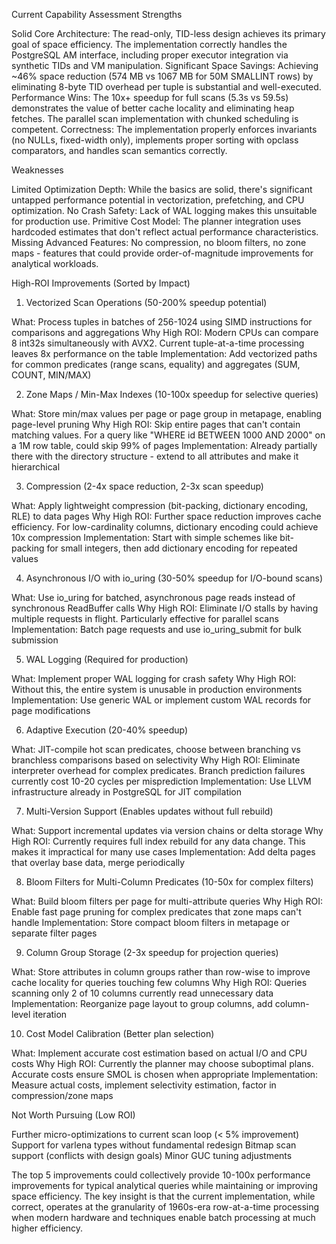 Current Capability Assessment
Strengths

Solid Core Architecture: The read-only, TID-less design achieves its primary goal of space efficiency. The implementation correctly handles the PostgreSQL AM interface, including proper executor integration via synthetic TIDs and VM manipulation.
Significant Space Savings: Achieving ~46% space reduction (574 MB vs 1067 MB for 50M SMALLINT rows) by eliminating 8-byte TID overhead per tuple is substantial and well-executed.
Performance Wins: The 10x+ speedup for full scans (5.3s vs 59.5s) demonstrates the value of better cache locality and eliminating heap fetches. The parallel scan implementation with chunked scheduling is competent.
Correctness: The implementation properly enforces invariants (no NULLs, fixed-width only), implements proper sorting with opclass comparators, and handles scan semantics correctly.

Weaknesses

Limited Optimization Depth: While the basics are solid, there's significant untapped performance potential in vectorization, prefetching, and CPU optimization.
No Crash Safety: Lack of WAL logging makes this unsuitable for production use.
Primitive Cost Model: The planner integration uses hardcoded estimates that don't reflect actual performance characteristics.
Missing Advanced Features: No compression, no bloom filters, no zone maps - features that could provide order-of-magnitude improvements for analytical workloads.

High-ROI Improvements (Sorted by Impact)
1. Vectorized Scan Operations (50-200% speedup potential)

What: Process tuples in batches of 256-1024 using SIMD instructions for comparisons and aggregations
Why High ROI: Modern CPUs can compare 8 int32s simultaneously with AVX2. Current tuple-at-a-time processing leaves 8x performance on the table
Implementation: Add vectorized paths for common predicates (range scans, equality) and aggregates (SUM, COUNT, MIN/MAX)

2. Zone Maps / Min-Max Indexes (10-100x speedup for selective queries)

What: Store min/max values per page or page group in metapage, enabling page-level pruning
Why High ROI: Skip entire pages that can't contain matching values. For a query like "WHERE id BETWEEN 1000 AND 2000" on a 1M row table, could skip 99% of pages
Implementation: Already partially there with the directory structure - extend to all attributes and make it hierarchical

3. Compression (2-4x space reduction, 2-3x scan speedup)

What: Apply lightweight compression (bit-packing, dictionary encoding, RLE) to data pages
Why High ROI: Further space reduction improves cache efficiency. For low-cardinality columns, dictionary encoding could achieve 10x compression
Implementation: Start with simple schemes like bit-packing for small integers, then add dictionary encoding for repeated values

4. Asynchronous I/O with io_uring (30-50% speedup for I/O-bound scans)

What: Use io_uring for batched, asynchronous page reads instead of synchronous ReadBuffer calls
Why High ROI: Eliminate I/O stalls by having multiple requests in flight. Particularly effective for parallel scans
Implementation: Batch page requests and use io_uring_submit for bulk submission

5. WAL Logging (Required for production)

What: Implement proper WAL logging for crash safety
Why High ROI: Without this, the entire system is unusable in production environments
Implementation: Use generic WAL or implement custom WAL records for page modifications

6. Adaptive Execution (20-40% speedup)

What: JIT-compile hot scan predicates, choose between branching vs branchless comparisons based on selectivity
Why High ROI: Eliminate interpreter overhead for complex predicates. Branch prediction failures currently cost 10-20 cycles per misprediction
Implementation: Use LLVM infrastructure already in PostgreSQL for JIT compilation

7. Multi-Version Support (Enables updates without full rebuild)

What: Support incremental updates via version chains or delta storage
Why High ROI: Currently requires full index rebuild for any data change. This makes it impractical for many use cases
Implementation: Add delta pages that overlay base data, merge periodically

8. Bloom Filters for Multi-Column Predicates (10-50x for complex filters)

What: Build bloom filters per page for multi-attribute queries
Why High ROI: Enable fast page pruning for complex predicates that zone maps can't handle
Implementation: Store compact bloom filters in metapage or separate filter pages

9. Column Group Storage (2-3x speedup for projection queries)

What: Store attributes in column groups rather than row-wise to improve cache locality for queries touching few columns
Why High ROI: Queries scanning only 2 of 10 columns currently read unnecessary data
Implementation: Reorganize page layout to group columns, add column-level iteration

10. Cost Model Calibration (Better plan selection)

What: Implement accurate cost estimation based on actual I/O and CPU costs
Why High ROI: Currently the planner may choose suboptimal plans. Accurate costs ensure SMOL is chosen when appropriate
Implementation: Measure actual costs, implement selectivity estimation, factor in compression/zone maps

Not Worth Pursuing (Low ROI)

Further micro-optimizations to current scan loop (< 5% improvement)
Support for varlena types without fundamental redesign
Bitmap scan support (conflicts with design goals)
Minor GUC tuning adjustments

The top 5 improvements could collectively provide 10-100x performance improvements for typical analytical queries while maintaining or improving space efficiency. The key insight is that the current implementation, while correct, operates at the granularity of 1960s-era row-at-a-time processing when modern hardware and techniques enable batch processing at much higher efficiency.
